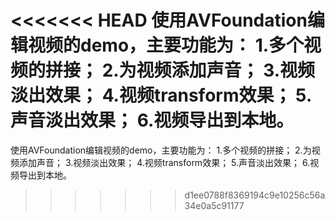 <<<<<<< HEAD
使用AVFoundation编辑视频的demo，主要功能为： 1.多个视频的拼接； 2.为视频添加声音； 3.视频淡出效果； 4.视频transform效果； 5.声音淡出效果； 6.视频导出到本地。
=======
使用AVFoundation编辑视频的demo，主要功能为：
1.多个视频的拼接；
2.为视频添加声音；
3.视频淡出效果；
4.视频transform效果；
5.声音淡出效果；
6.视频导出到本地。
>>>>>>> d1ee0788f8369194c9e10256c56a34e0a5c91177
